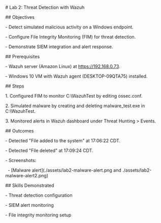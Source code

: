 \# Lab 2: Threat Detection with Wazuh



\## Objectives

\- Detect simulated malicious activity on a Windows endpoint.

\- Configure File Integrity Monitoring (FIM) for threat detection.

\- Demonstrate SIEM integration and alert response.



\## Prerequisites

\- Wazuh server (Amazon Linux) at https://192.168.0.73.

\- Windows 10 VM with Wazuh agent (DESKTOP-09QTA75) installed.



\## Steps

1\. Configured FIM to monitor C:\\WazuhTest by editing ossec.conf.

2\. Simulated malware by creating and deleting malware\_test.exe in C:\\WazuhTest.

3\. Monitored alerts in Wazuh dashboard under Threat Hunting > Events.



\## Outcomes

\- Detected "File added to the system" at 17:06:22 CDT.

\- Detected "File deleted" at 17:09:24 CDT.

\- Screenshots:

  - \[Malware alert](./assets/lab2-malware-alert.png and ./assets/lab2-malware-alert2.png)



\## Skills Demonstrated

\- Threat detection configuration

\- SIEM alert monitoring

\- File integrity monitoring setup

